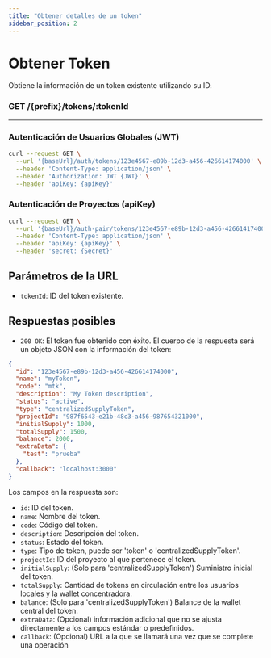 ```yaml
---
title: "Obtener detalles de un token"
sidebar_position: 2
---
```


# Obtener Token

Obtiene la información de un token existente utilizando su ID.

### <span>GET</span> /{prefix}/tokens/:tokenId

---

### Autenticación de Usuarios Globales (JWT)

```bash
curl --request GET \
  --url '{baseUrl}/auth/tokens/123e4567-e89b-12d3-a456-426614174000' \
  --header 'Content-Type: application/json' \
  --header 'Authorization: JWT {JWT}' \
  --header 'apiKey: {apiKey}'
```

### Autenticación de Proyectos (apiKey)

```bash
curl --request GET \
  --url '{baseUrl}/auth-pair/tokens/123e4567-e89b-12d3-a456-426614174000' \
  --header 'Content-Type: application/json' \
  --header 'apiKey: {apiKey}' \
  --header 'secret: {Secret}'
```

## Parámetros de la URL

- `tokenId`: ID del token existente.

## Respuestas posibles

- `200 OK`: El token fue obtenido con éxito. El cuerpo de la respuesta será un objeto JSON con la información del token:

```json
{
  "id": "123e4567-e89b-12d3-a456-426614174000",
  "name": "myToken",
  "code": "mtk",
  "description": "My Token description",
  "status": "active",
  "type": "centralizedSupplyToken",
  "projectId": "987f6543-e21b-48c3-a456-987654321000",
  "initialSupply": 1000,
  "totalSupply": 1500,
  "balance": 2000,
  "extraData": {
    "test": "prueba"
  },
  "callback": "localhost:3000"
}
```

Los campos en la respuesta son:

- `id`: ID del token.
- `name`: Nombre del token.
- `code`: Código del token.
- `description`: Descripción del token.
- `status`: Estado del token.
- `type`: Tipo de token, puede ser 'token' o 'centralizedSupplyToken'.
- `projectId`: ID del proyecto al que pertenece el token.
- `initialSupply`: (Solo para 'centralizedSupplyToken') Suministro inicial del token.
- `totalSupply`: Cantidad de tokens en circulación entre los usuarios locales y la wallet concentradora.
- `balance`: (Solo para 'centralizedSupplyToken') Balance de la wallet central del token.
- `extraData`: (Opcional) información adicional que no se ajusta directamente a los campos estándar o predefinidos.
- `callback`: (Opcional) URL a la que se llamará una vez que se complete una operación
